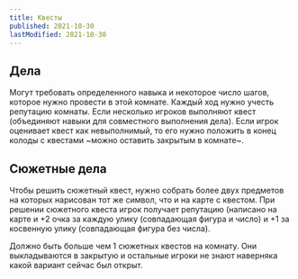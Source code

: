 ```yaml
---
title: Квесты
published: 2021-10-30
lastModified: 2021-10-30
---
```


## Дела

Могут требовать определенного навыка и некоторое число шагов, которое нужно провести в этой комнате. Каждый ход нужно учесть репутацию комнаты. Если несколько игроков выполняют квест (объединяют навыки для совместного выполнения дела). Если игрок оценивает квест как невыполнимый, то его нужно положить в конец колоды с квестами ~можно оставить закрытым в комнате~.

## Сюжетные дела

Чтобы решить сюжетный квест, нужно собрать более двух предметов на которых нарисован тот же символ, что и на карте с квестом.
При решении сюжетного квеста игрок получает репутацию (написано на карте и +2 очка за каждую улику (совпадающая фигура и число) и +1 за косвенную улику (совпадающая фигура без числа).

Должно быть больше чем 1 сюжетных квестов на комнату. Они выкладываются в закрытую и остальные игроки не знают наверняка какой вариант сейчас был открыт.


